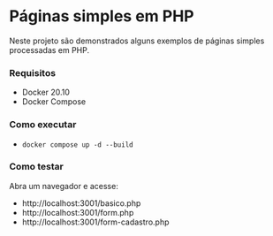 # Páginas simples em PHP

Neste projeto são demonstrados alguns exemplos de páginas simples processadas em PHP.

### Requisitos
- Docker 20.10
- Docker Compose

### Como executar

- `docker compose up -d --build`

### Como testar

Abra um navegador e acesse: 
- http://localhost:3001/basico.php
- http://localhost:3001/form.php
- http://localhost:3001/form-cadastro.php
